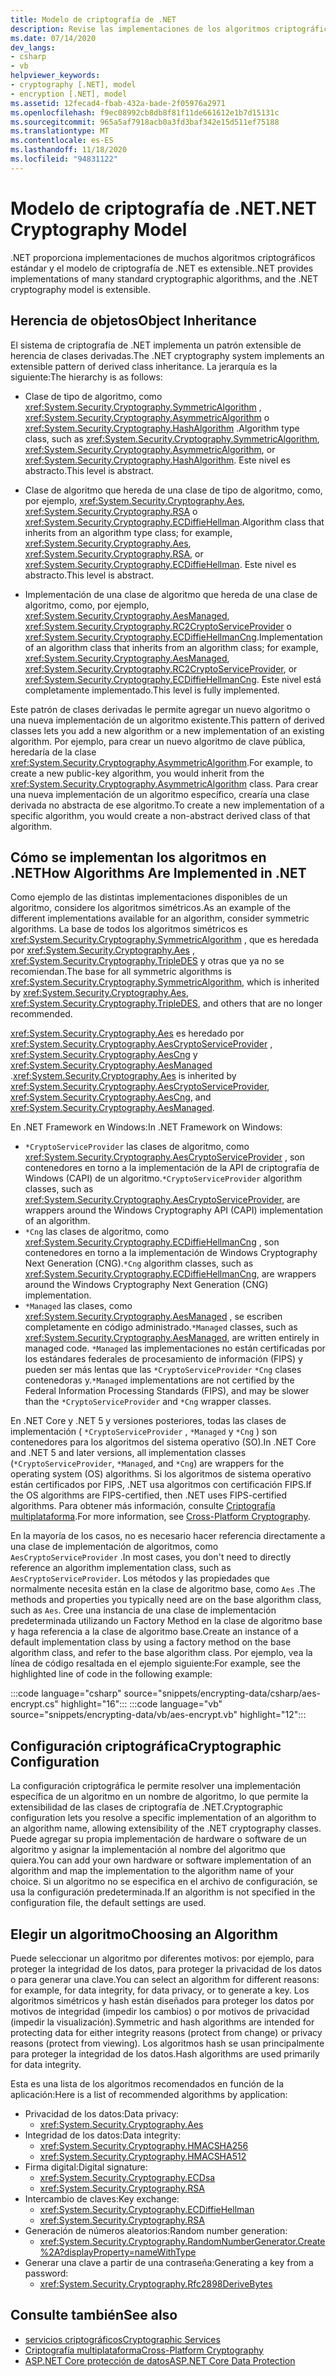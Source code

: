 ```yaml
---
title: Modelo de criptografía de .NET
description: Revise las implementaciones de los algoritmos criptográficos habituales en .NET. Obtenga información sobre el modelo de criptografía extensible de herencia de objetos, diseño de secuencias & configuración.
ms.date: 07/14/2020
dev_langs:
- csharp
- vb
helpviewer_keywords:
- cryptography [.NET], model
- encryption [.NET], model
ms.assetid: 12fecad4-fbab-432a-bade-2f05976a2971
ms.openlocfilehash: f9ec08992cb8db8f81f11de661612e1b7d15131c
ms.sourcegitcommit: 965a5af7918acb0a3fd3baf342e15d511ef75188
ms.translationtype: MT
ms.contentlocale: es-ES
ms.lasthandoff: 11/18/2020
ms.locfileid: "94831122"
---
```

# <a name="net-cryptography-model"></a><span data-ttu-id="50543-104">Modelo de criptografía de .NET</span><span class="sxs-lookup"><span data-stu-id="50543-104">.NET Cryptography Model</span></span>

<span data-ttu-id="50543-105">.NET proporciona implementaciones de muchos algoritmos criptográficos estándar y el modelo de criptografía de .NET es extensible.</span><span class="sxs-lookup"><span data-stu-id="50543-105">.NET provides implementations of many standard cryptographic algorithms, and the .NET cryptography model is extensible.</span></span>

## <a name="object-inheritance"></a><span data-ttu-id="50543-106">Herencia de objetos</span><span class="sxs-lookup"><span data-stu-id="50543-106">Object Inheritance</span></span>

<span data-ttu-id="50543-107">El sistema de criptografía de .NET implementa un patrón extensible de herencia de clases derivadas.</span><span class="sxs-lookup"><span data-stu-id="50543-107">The .NET cryptography system implements an extensible pattern of derived class inheritance.</span></span> <span data-ttu-id="50543-108">La jerarquía es la siguiente:</span><span class="sxs-lookup"><span data-stu-id="50543-108">The hierarchy is as follows:</span></span>

- <span data-ttu-id="50543-109">Clase de tipo de algoritmo, como <xref:System.Security.Cryptography.SymmetricAlgorithm> ,  <xref:System.Security.Cryptography.AsymmetricAlgorithm> o <xref:System.Security.Cryptography.HashAlgorithm> .</span><span class="sxs-lookup"><span data-stu-id="50543-109">Algorithm type class, such as <xref:System.Security.Cryptography.SymmetricAlgorithm>,  <xref:System.Security.Cryptography.AsymmetricAlgorithm>, or <xref:System.Security.Cryptography.HashAlgorithm>.</span></span> <span data-ttu-id="50543-110">Este nivel es abstracto.</span><span class="sxs-lookup"><span data-stu-id="50543-110">This level is abstract.</span></span>

- <span data-ttu-id="50543-111">Clase de algoritmo que hereda de una clase de tipo de algoritmo, como, por ejemplo, <xref:System.Security.Cryptography.Aes>, <xref:System.Security.Cryptography.RSA> o <xref:System.Security.Cryptography.ECDiffieHellman>.</span><span class="sxs-lookup"><span data-stu-id="50543-111">Algorithm class that inherits from an algorithm type class; for example, <xref:System.Security.Cryptography.Aes>, <xref:System.Security.Cryptography.RSA>, or <xref:System.Security.Cryptography.ECDiffieHellman>.</span></span> <span data-ttu-id="50543-112">Este nivel es abstracto.</span><span class="sxs-lookup"><span data-stu-id="50543-112">This level is abstract.</span></span>

- <span data-ttu-id="50543-113">Implementación de una clase de algoritmo que hereda de una clase de algoritmo, como, por ejemplo, <xref:System.Security.Cryptography.AesManaged>, <xref:System.Security.Cryptography.RC2CryptoServiceProvider> o <xref:System.Security.Cryptography.ECDiffieHellmanCng>.</span><span class="sxs-lookup"><span data-stu-id="50543-113">Implementation of an algorithm class that inherits from an algorithm class; for example, <xref:System.Security.Cryptography.AesManaged>, <xref:System.Security.Cryptography.RC2CryptoServiceProvider>, or <xref:System.Security.Cryptography.ECDiffieHellmanCng>.</span></span> <span data-ttu-id="50543-114">Este nivel está completamente implementado.</span><span class="sxs-lookup"><span data-stu-id="50543-114">This level is fully implemented.</span></span>

<span data-ttu-id="50543-115">Este patrón de clases derivadas le permite agregar un nuevo algoritmo o una nueva implementación de un algoritmo existente.</span><span class="sxs-lookup"><span data-stu-id="50543-115">This pattern of derived classes lets you add a new algorithm or a new implementation of an existing algorithm.</span></span> <span data-ttu-id="50543-116">Por ejemplo, para crear un nuevo algoritmo de clave pública, heredaría de la clase <xref:System.Security.Cryptography.AsymmetricAlgorithm>.</span><span class="sxs-lookup"><span data-stu-id="50543-116">For example, to create a new public-key algorithm, you would inherit from the <xref:System.Security.Cryptography.AsymmetricAlgorithm> class.</span></span> <span data-ttu-id="50543-117">Para crear una nueva implementación de un algoritmo específico, crearía una clase derivada no abstracta de ese algoritmo.</span><span class="sxs-lookup"><span data-stu-id="50543-117">To create a new implementation of a specific algorithm, you would create a non-abstract derived class of that algorithm.</span></span>

## <a name="how-algorithms-are-implemented-in-net"></a><span data-ttu-id="50543-118">Cómo se implementan los algoritmos en .NET</span><span class="sxs-lookup"><span data-stu-id="50543-118">How Algorithms Are Implemented in .NET</span></span>

<span data-ttu-id="50543-119">Como ejemplo de las distintas implementaciones disponibles de un algoritmo, considere los algoritmos simétricos.</span><span class="sxs-lookup"><span data-stu-id="50543-119">As an example of the different implementations available for an algorithm, consider symmetric algorithms.</span></span> <span data-ttu-id="50543-120">La base de todos los algoritmos simétricos es <xref:System.Security.Cryptography.SymmetricAlgorithm> , que es heredada por <xref:System.Security.Cryptography.Aes> , <xref:System.Security.Cryptography.TripleDES> y otras que ya no se recomiendan.</span><span class="sxs-lookup"><span data-stu-id="50543-120">The base for all symmetric algorithms is <xref:System.Security.Cryptography.SymmetricAlgorithm>, which is inherited by <xref:System.Security.Cryptography.Aes>, <xref:System.Security.Cryptography.TripleDES>, and others that are no longer recommended.</span></span>

<span data-ttu-id="50543-121"><xref:System.Security.Cryptography.Aes> es heredado por <xref:System.Security.Cryptography.AesCryptoServiceProvider> , <xref:System.Security.Cryptography.AesCng> y <xref:System.Security.Cryptography.AesManaged> .</span><span class="sxs-lookup"><span data-stu-id="50543-121"><xref:System.Security.Cryptography.Aes> is inherited by <xref:System.Security.Cryptography.AesCryptoServiceProvider>, <xref:System.Security.Cryptography.AesCng>, and <xref:System.Security.Cryptography.AesManaged>.</span></span>

<span data-ttu-id="50543-122">En .NET Framework en Windows:</span><span class="sxs-lookup"><span data-stu-id="50543-122">In .NET Framework on Windows:</span></span>

* <span data-ttu-id="50543-123">`*CryptoServiceProvider` las clases de algoritmo, como <xref:System.Security.Cryptography.AesCryptoServiceProvider> , son contenedores en torno a la implementación de la API de criptografía de Windows (CAPI) de un algoritmo.</span><span class="sxs-lookup"><span data-stu-id="50543-123">`*CryptoServiceProvider` algorithm classes, such as <xref:System.Security.Cryptography.AesCryptoServiceProvider>, are wrappers around the Windows Cryptography API (CAPI) implementation of an algorithm.</span></span>
* <span data-ttu-id="50543-124">`*Cng` las clases de algoritmo, como <xref:System.Security.Cryptography.ECDiffieHellmanCng> , son contenedores en torno a la implementación de Windows Cryptography Next Generation (CNG).</span><span class="sxs-lookup"><span data-stu-id="50543-124">`*Cng` algorithm classes, such as <xref:System.Security.Cryptography.ECDiffieHellmanCng>, are wrappers around the Windows Cryptography Next Generation (CNG) implementation.</span></span>
* <span data-ttu-id="50543-125">`*Managed` las clases, como <xref:System.Security.Cryptography.AesManaged> , se escriben completamente en código administrado.</span><span class="sxs-lookup"><span data-stu-id="50543-125">`*Managed` classes, such as <xref:System.Security.Cryptography.AesManaged>, are written entirely in managed code.</span></span> <span data-ttu-id="50543-126">`*Managed` las implementaciones no están certificadas por los estándares federales de procesamiento de información (FIPS) y pueden ser más lentas que las `*CryptoServiceProvider` `*Cng` clases contenedoras y.</span><span class="sxs-lookup"><span data-stu-id="50543-126">`*Managed` implementations are not certified by the Federal Information Processing Standards (FIPS), and may be slower than the `*CryptoServiceProvider` and `*Cng` wrapper classes.</span></span>

<span data-ttu-id="50543-127">En .NET Core y .NET 5 y versiones posteriores, todas las clases de implementación ( `*CryptoServiceProvider` , `*Managed` y `*Cng` ) son contenedores para los algoritmos del sistema operativo (SO).</span><span class="sxs-lookup"><span data-stu-id="50543-127">In .NET Core and .NET 5 and later versions, all implementation classes (`*CryptoServiceProvider`, `*Managed`, and `*Cng`) are wrappers for the operating system (OS) algorithms.</span></span> <span data-ttu-id="50543-128">Si los algoritmos de sistema operativo están certificados por FIPS, .NET usa algoritmos con certificación FIPS.</span><span class="sxs-lookup"><span data-stu-id="50543-128">If the OS algorithms are FIPS-certified, then .NET uses FIPS-certified algorithms.</span></span> <span data-ttu-id="50543-129">Para obtener más información, consulte [Criptografía multiplataforma](cross-platform-cryptography.md).</span><span class="sxs-lookup"><span data-stu-id="50543-129">For more information, see [Cross-Platform Cryptography](cross-platform-cryptography.md).</span></span>

<span data-ttu-id="50543-130">En la mayoría de los casos, no es necesario hacer referencia directamente a una clase de implementación de algoritmos, como `AesCryptoServiceProvider` .</span><span class="sxs-lookup"><span data-stu-id="50543-130">In most cases, you don't need to directly reference an algorithm implementation class, such as `AesCryptoServiceProvider`.</span></span> <span data-ttu-id="50543-131">Los métodos y las propiedades que normalmente necesita están en la clase de algoritmo base, como `Aes` .</span><span class="sxs-lookup"><span data-stu-id="50543-131">The methods and properties you typically need are on the base algorithm class, such as `Aes`.</span></span> <span data-ttu-id="50543-132">Cree una instancia de una clase de implementación predeterminada utilizando un Factory Method en la clase de algoritmo base y haga referencia a la clase de algoritmo base.</span><span class="sxs-lookup"><span data-stu-id="50543-132">Create an instance of a default implementation class by using a factory method on the base algorithm class, and refer to the base algorithm class.</span></span> <span data-ttu-id="50543-133">Por ejemplo, vea la línea de código resaltada en el ejemplo siguiente:</span><span class="sxs-lookup"><span data-stu-id="50543-133">For example, see the highlighted line of code in the following example:</span></span>

:::code language="csharp" source="snippets/encrypting-data/csharp/aes-encrypt.cs" highlight="16":::
:::code language="vb" source="snippets/encrypting-data/vb/aes-encrypt.vb" highlight="12":::

## <a name="cryptographic-configuration"></a><span data-ttu-id="50543-134">Configuración criptográfica</span><span class="sxs-lookup"><span data-stu-id="50543-134">Cryptographic Configuration</span></span>

<span data-ttu-id="50543-135">La configuración criptográfica le permite resolver una implementación específica de un algoritmo en un nombre de algoritmo, lo que permite la extensibilidad de las clases de criptografía de .NET.</span><span class="sxs-lookup"><span data-stu-id="50543-135">Cryptographic configuration lets you resolve a specific implementation of an algorithm to an algorithm name, allowing extensibility of the .NET cryptography classes.</span></span> <span data-ttu-id="50543-136">Puede agregar su propia implementación de hardware o software de un algoritmo y asignar la implementación al nombre del algoritmo que quiera.</span><span class="sxs-lookup"><span data-stu-id="50543-136">You can add your own hardware or software implementation of an algorithm and map the implementation to the algorithm name of your choice.</span></span> <span data-ttu-id="50543-137">Si un algoritmo no se especifica en el archivo de configuración, se usa la configuración predeterminada.</span><span class="sxs-lookup"><span data-stu-id="50543-137">If an algorithm is not specified in the configuration file, the default settings are used.</span></span>

## <a name="choosing-an-algorithm"></a><span data-ttu-id="50543-138">Elegir un algoritmo</span><span class="sxs-lookup"><span data-stu-id="50543-138">Choosing an Algorithm</span></span>

<span data-ttu-id="50543-139">Puede seleccionar un algoritmo por diferentes motivos: por ejemplo, para proteger la integridad de los datos, para proteger la privacidad de los datos o para generar una clave.</span><span class="sxs-lookup"><span data-stu-id="50543-139">You can select an algorithm for different reasons: for example, for data integrity, for data privacy, or to generate a key.</span></span> <span data-ttu-id="50543-140">Los algoritmos simétricos y hash están diseñados para proteger los datos por motivos de integridad (impedir los cambios) o por motivos de privacidad (impedir la visualización).</span><span class="sxs-lookup"><span data-stu-id="50543-140">Symmetric and hash algorithms are intended for protecting data for either integrity reasons (protect from change) or privacy reasons (protect from viewing).</span></span> <span data-ttu-id="50543-141">Los algoritmos hash se usan principalmente para proteger la integridad de los datos.</span><span class="sxs-lookup"><span data-stu-id="50543-141">Hash algorithms are used primarily for data integrity.</span></span>

<span data-ttu-id="50543-142">Esta es una lista de los algoritmos recomendados en función de la aplicación:</span><span class="sxs-lookup"><span data-stu-id="50543-142">Here is a list of recommended algorithms by application:</span></span>

- <span data-ttu-id="50543-143">Privacidad de los datos:</span><span class="sxs-lookup"><span data-stu-id="50543-143">Data privacy:</span></span>
  - <xref:System.Security.Cryptography.Aes>
- <span data-ttu-id="50543-144">Integridad de los datos:</span><span class="sxs-lookup"><span data-stu-id="50543-144">Data integrity:</span></span>
  - <xref:System.Security.Cryptography.HMACSHA256>
  - <xref:System.Security.Cryptography.HMACSHA512>
- <span data-ttu-id="50543-145">Firma digital:</span><span class="sxs-lookup"><span data-stu-id="50543-145">Digital signature:</span></span>
  - <xref:System.Security.Cryptography.ECDsa>
  - <xref:System.Security.Cryptography.RSA>
- <span data-ttu-id="50543-146">Intercambio de claves:</span><span class="sxs-lookup"><span data-stu-id="50543-146">Key exchange:</span></span>
  - <xref:System.Security.Cryptography.ECDiffieHellman>
  - <xref:System.Security.Cryptography.RSA>
- <span data-ttu-id="50543-147">Generación de números aleatorios:</span><span class="sxs-lookup"><span data-stu-id="50543-147">Random number generation:</span></span>
  - <xref:System.Security.Cryptography.RandomNumberGenerator.Create%2A?displayProperty=nameWithType>
- <span data-ttu-id="50543-148">Generar una clave a partir de una contraseña:</span><span class="sxs-lookup"><span data-stu-id="50543-148">Generating a key from a password:</span></span>
  - <xref:System.Security.Cryptography.Rfc2898DeriveBytes>

## <a name="see-also"></a><span data-ttu-id="50543-149">Consulte también</span><span class="sxs-lookup"><span data-stu-id="50543-149">See also</span></span>

- [<span data-ttu-id="50543-150">servicios criptográficos</span><span class="sxs-lookup"><span data-stu-id="50543-150">Cryptographic Services</span></span>](cryptographic-services.md)
- [<span data-ttu-id="50543-151">Criptografía multiplataforma</span><span class="sxs-lookup"><span data-stu-id="50543-151">Cross-Platform Cryptography</span></span>](cross-platform-cryptography.md)
- [<span data-ttu-id="50543-152">ASP.NET Core protección de datos</span><span class="sxs-lookup"><span data-stu-id="50543-152">ASP.NET Core Data Protection</span></span>](/aspnet/core/security/data-protection/introduction)
